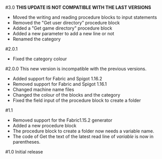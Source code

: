 #3.0
**THIS UPDATE IS NOT COMPATIBLE WITH THE LAST VERSIONS**
* Moved the writing and reading procedure blocks to input statements
* Removed the "Get user directory" procedure block
* Added a "Get game directory" procedure block
* Added a new parameter to add a new line or not
* Renamed the category


#2.0.1
* Fixed the category colour

#2.0.0
This new version is incompatible with the previous versions.
* Added support for Fabric and Spigot 1.16.2
* Removed support for Fabric and Spigot 1.16.1
* Changed machine name files
* Changed the colour of the blocks and the category
* Fixed the field input of the procedure block to create a folder

#1.1

* Removed support for the Fabric1.15.2 generator
* Added a new procedure block
* The procedure block to create a folder now needs a variable name.
* The code of Get the text of the latest read line of *variable* is now in parentheses.

#1.0
Initial release
